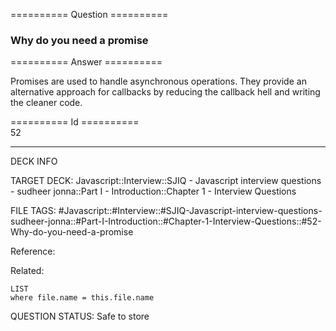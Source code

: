 ========== Question ==========  

### Why do you need a promise  

========== Answer ==========  

Promises are used to handle asynchronous operations. They provide an alternative approach for callbacks by reducing the callback hell and writing the cleaner code.

========== Id ==========  
52

---

DECK INFO

TARGET DECK: Javascript::Interview::SJIQ - Javascript interview questions - sudheer jonna::Part I - Introduction::Chapter 1 - Interview Questions

FILE TAGS: #Javascript::#Interview::#SJIQ-Javascript-interview-questions-sudheer-jonna::#Part-I-Introduction::#Chapter-1-Interview-Questions::#52-Why-do-you-need-a-promise

Reference:

Related:

```dataview
LIST
where file.name = this.file.name
```

QUESTION STATUS: Safe to store
